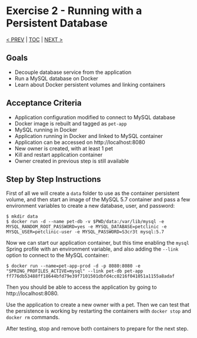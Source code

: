 # Exercise 2 - Running with a Persistent Database
[< PREV](1-docker.md)  | [TOC](README.md) |  [NEXT >](3-docker-compose.md)

## Goals

* Decouple database service from the application
* Run a MySQL database on Docker
* Learn about Docker persistent volumes and linking containers

## Acceptance Criteria

* Application configuration modified to connect to MySQL database
* Docker image is rebuilt and tagged as `pet-app`
* MySQL running in Docker
* Application running in Docker and linked to MySQL container
* Application can be accessed on http://localhost:8080
* New owner is created, with at least 1 pet
* Kill and restart application container
* Owner created in previous step is still available

## Step by Step Instructions

First of all we will create a `data` folder to use as the container persistent
volume, and then start an image of the MySQL 5.7 container and pass a few
environment variables to create a new database, user, and password:

```shell
$ mkdir data
$ docker run -d --name pet-db -v $PWD/data:/var/lib/mysql -e MYSQL_RANDOM_ROOT_PASSWORD=yes -e MYSQL_DATABASE=petclinic -e MYSQL_USER=petclinic-user -e MYSQL_PASSWORD=S3cr3t mysql:5.7
```

Now we can start our application container, but this time enabling the `mysql`
Spring profile with an environment variable, and also adding the `--link` option
to connect to the MySQL container:

```shell
$ docker run --name=pet-app-prod -d -p 8080:8080 -e "SPRING_PROFILES_ACTIVE=mysql" --link pet-db pet-app
ff776db53488ff18644bfd79e39f7101501dbfd4cc0216f041051a1155a8adaf
```

Then you should be able to access the application by going to http://localhost:8080.

Use the application to create a new owner with a pet. Then we can test that the
persistence is working by restarting the containers with `docker stop` and
`docker rm` commands.

After testing, stop and remove both containers to prepare for the next step.
